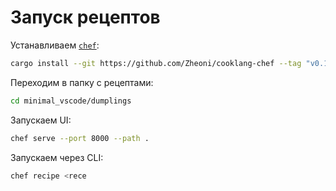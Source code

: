# Запуск рецептов

Устанавливаем [`chef`](https://github.com/Zheoni/cooklang-chef):

```bash
cargo install --git https://github.com/Zheoni/cooklang-chef --tag "v0.10.1" --locked
```

Переходим в папку с рецептами:

```bash
cd minimal_vscode/dumplings
```

Запускаем UI:

```bash
chef serve --port 8000 --path .
```

Запускаем через CLI:

```bash
chef recipe <rece
```
